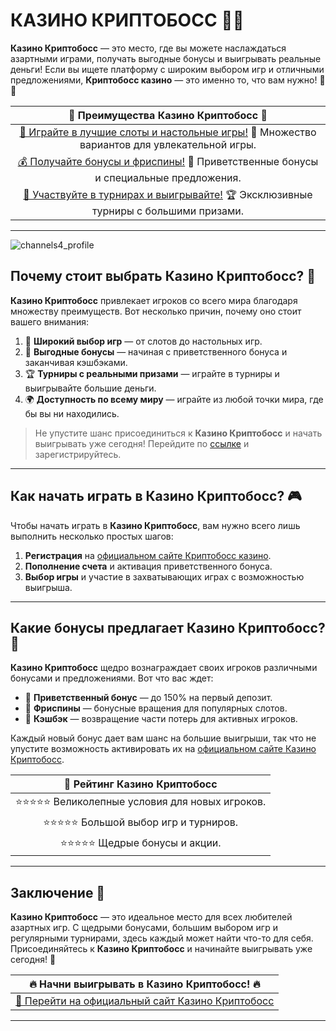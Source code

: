 # КАЗИНО КРИПТОБОСС 🎰💎

**Казино Криптобосс** — это место, где вы можете наслаждаться азартными играми, получать выгодные бонусы и выигрывать реальные деньги! Если вы ищете платформу с широким выбором игр и отличными предложениями, **Криптобосс казино** — это именно то, что вам нужно! 🌟🎉

| 🔗 **Преимущества Казино Криптобосс** 🔗 |
|:--------------------------------------:|
| [🎲 Играйте в лучшие слоты и настольные игры!](https://cryptobossc.online/d847bcfa9) 🎰 Множество вариантов для увлекательной игры. |
| [💰 Получайте бонусы и фриспины!](https://cryptobossc.online/d847bcfa9) 💎 Приветственные бонусы и специальные предложения. |
| [🎉 Участвуйте в турнирах и выигрывайте!](https://cryptobossc.online/d847bcfa9) 🏆 Эксклюзивные турниры с большими призами. |

---
![channels4_profile](https://github.com/user-attachments/assets/e27d6e5b-cd42-4000-81c8-3b0f4c50cc60)

## Почему стоит выбрать Казино Криптобосс? 🧐

**Казино Криптобосс** привлекает игроков со всего мира благодаря множеству преимуществ. Вот несколько причин, почему оно стоит вашего внимания:

1. 🎰 **Широкий выбор игр** — от слотов до настольных игр.
2. 💸 **Выгодные бонусы** — начиная с приветственного бонуса и заканчивая кэшбэками.
3. 🏆 **Турниры с реальными призами** — играйте в турниры и выигрывайте большие деньги.
4. 🌍 **Доступность по всему миру** — играйте из любой точки мира, где бы вы ни находились.

> Не упустите шанс присоединиться к **Казино Криптобосс** и начать выигрывать уже сегодня! Перейдите по [ссылке](https://cryptobossc.online/d847bcfa9) и зарегистрируйтесь.

---

## Как начать играть в Казино Криптобосс? 🎮

Чтобы начать играть в **Казино Криптобосс**, вам нужно всего лишь выполнить несколько простых шагов:

1. **Регистрация** на [официальном сайте Криптобосс казино](https://cryptobossc.online/d847bcfa9).
2. **Пополнение счета** и активация приветственного бонуса.
3. **Выбор игры** и участие в захватывающих играх с возможностью выигрыша.

---

## Какие бонусы предлагает Казино Криптобосс? 🎁

**Казино Криптобосс** щедро вознаграждает своих игроков различными бонусами и предложениями. Вот что вас ждет:

- 🎁 **Приветственный бонус** — до 150% на первый депозит.
- 🎰 **Фриспины** — бонусные вращения для популярных слотов.
- 💎 **Кэшбэк** — возвращение части потерь для активных игроков.

Каждый новый бонус дает вам шанс на большие выигрыши, так что не упустите возможность активировать их на [официальном сайте Казино Криптобосс](https://cryptobossc.online/d847bcfa9).

| 📌 **Рейтинг Казино Криптобосс** |
|:--------------------------------:|
| ⭐⭐⭐⭐⭐  Великолепные условия для новых игроков. |
| ⭐⭐⭐⭐⭐  Большой выбор игр и турниров. |
| ⭐⭐⭐⭐⭐  Щедрые бонусы и акции. |

---

## Заключение 🥂

**Казино Криптобосс** — это идеальное место для всех любителей азартных игр. С щедрыми бонусами, большим выбором игр и регулярными турнирами, здесь каждый может найти что-то для себя. Присоединяйтесь к **Казино Криптобосс** и начинайте выигрывать уже сегодня! 🎉

| 🔥 **Начни выигрывать в Казино Криптобосс!** 🔥 |
|:-------------------------------------------:|
| [🌟 Перейти на официальный сайт Казино Криптобосс](https://cryptobossc.online/d847bcfa9) |

---
